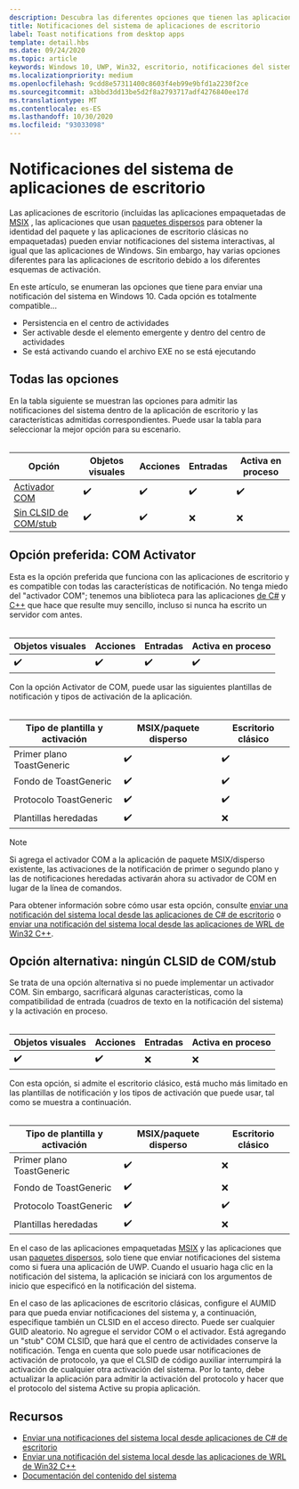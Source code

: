 ```yaml
---
description: Descubra las diferentes opciones que tienen las aplicaciones de escritorio para enviar notificaciones del sistema
title: Notificaciones del sistema de aplicaciones de escritorio
label: Toast notifications from desktop apps
template: detail.hbs
ms.date: 09/24/2020
ms.topic: article
keywords: Windows 10, UWP, Win32, escritorio, notificaciones del sistema, puente de escritorio, msix, paquete disperso, opciones para enviar notificaciones del sistema, servidor com, activador com, com, com falsificado, sin com, sin com, enviar notificaciones de envío
ms.localizationpriority: medium
ms.openlocfilehash: 9cdd8e57311400c8603f4eb99e9bfd1a2230f2ce
ms.sourcegitcommit: a3bbd3dd13be5d2f8a2793717adf4276840ee17d
ms.translationtype: MT
ms.contentlocale: es-ES
ms.lasthandoff: 10/30/2020
ms.locfileid: "93033098"
---
```

# <a name="toast-notifications-from-desktop-apps"></a>Notificaciones del sistema de aplicaciones de escritorio

Las aplicaciones de escritorio (incluidas las aplicaciones empaquetadas de [MSIX](/windows/msix/desktop/source-code-overview) , las aplicaciones que usan [paquetes dispersos](/windows/apps/desktop/modernize/grant-identity-to-nonpackaged-apps) para obtener la identidad del paquete y las aplicaciones de escritorio clásicas no empaquetadas) pueden enviar notificaciones del sistema interactivas, al igual que las aplicaciones de Windows. Sin embargo, hay varias opciones diferentes para las aplicaciones de escritorio debido a los diferentes esquemas de activación.

En este artículo, se enumeran las opciones que tiene para enviar una notificación del sistema en Windows 10. Cada opción es totalmente compatible...

* Persistencia en el centro de actividades
* Ser activable desde el elemento emergente y dentro del centro de actividades
* Se está activando cuando el archivo EXE no se está ejecutando

## <a name="all-options"></a>Todas las opciones

En la tabla siguiente se muestran las opciones para admitir las notificaciones del sistema dentro de la aplicación de escritorio y las características admitidas correspondientes. Puede usar la tabla para seleccionar la mejor opción para su escenario.<br/><br/>

| Opción | Objetos visuales | Acciones | Entradas | Activa en proceso |
| -- | -- | -- | -- | -- |
| [Activador COM](#preferred-option---com-activator) | ✔️ | ✔️ | ✔️ | ✔️ |
| [Sin CLSID de COM/stub](#alternative-option---no-com--stub-clsid) | ✔️ | ✔️ | ❌ | ❌ |


## <a name="preferred-option---com-activator"></a>Opción preferida: COM Activator

Esta es la opción preferida que funciona con las aplicaciones de escritorio y es compatible con todas las características de notificación. No tenga miedo del "activador COM"; tenemos una biblioteca para las aplicaciones [de C#](send-local-toast-desktop.md) y [C++](send-local-toast-desktop-cpp-wrl.md) que hace que resulte muy sencillo, incluso si nunca ha escrito un servidor com antes.<br/><br/>

| Objetos visuales | Acciones | Entradas | Activa en proceso |
| -- | -- | -- | -- |
| ✔️ | ✔️ | ✔️ | ✔️ |

Con la opción Activator de COM, puede usar las siguientes plantillas de notificación y tipos de activación de la aplicación.<br/><br/>

| Tipo de plantilla y activación | MSIX/paquete disperso | Escritorio clásico |
| -- | -- | -- |
| Primer plano ToastGeneric | ✔️ | ✔️ |
| Fondo de ToastGeneric | ✔️ | ✔️ |
| Protocolo ToastGeneric | ✔️ | ✔️ |
| Plantillas heredadas | ✔️ | ❌ |

> [!NOTE]
> Si agrega el activador COM a la aplicación de paquete MSIX/disperso existente, las activaciones de la notificación de primer o segundo plano y las de notificaciones heredadas activarán ahora su activador de COM en lugar de la línea de comandos.

Para obtener información sobre cómo usar esta opción, consulte [enviar una notificación del sistema local desde las aplicaciones de C# de escritorio](send-local-toast-desktop.md) o [enviar una notificación del sistema local desde las aplicaciones de WRL de Win32 C++](send-local-toast-desktop-cpp-wrl.md).


## <a name="alternative-option---no-com--stub-clsid"></a>Opción alternativa: ningún CLSID de COM/stub

Se trata de una opción alternativa si no puede implementar un activador COM. Sin embargo, sacrificará algunas características, como la compatibilidad de entrada (cuadros de texto en la notificación del sistema) y la activación en proceso.<br/><br/>

| Objetos visuales | Acciones | Entradas | Activa en proceso |
| -- | -- | -- | -- |
| ✔️ | ✔️ | ❌ | ❌ |

Con esta opción, si admite el escritorio clásico, está mucho más limitado en las plantillas de notificación y los tipos de activación que puede usar, tal como se muestra a continuación.<br/><br/>

| Tipo de plantilla y activación | MSIX/paquete disperso | Escritorio clásico |
| -- | -- | -- |
| Primer plano ToastGeneric | ✔️ | ❌ |
| Fondo de ToastGeneric | ✔️ | ❌ |
| Protocolo ToastGeneric | ✔️ | ✔️ |
| Plantillas heredadas | ✔️ | ❌ |

En el caso de las aplicaciones empaquetadas [MSIX](/windows/msix/desktop/source-code-overview) y las aplicaciones que usan [paquetes dispersos](/windows/apps/desktop/modernize/grant-identity-to-nonpackaged-apps), solo tiene que enviar notificaciones del sistema como si fuera una aplicación de UWP. Cuando el usuario haga clic en la notificación del sistema, la aplicación se iniciará con los argumentos de inicio que especificó en la notificación del sistema.

En el caso de las aplicaciones de escritorio clásicas, configure el AUMID para que pueda enviar notificaciones del sistema y, a continuación, especifique también un CLSID en el acceso directo. Puede ser cualquier GUID aleatorio. No agregue el servidor COM o el activador. Está agregando un "stub" COM CLSID, que hará que el centro de actividades conserve la notificación. Tenga en cuenta que solo puede usar notificaciones de activación de protocolo, ya que el CLSID de código auxiliar interrumpirá la activación de cualquier otra activación del sistema. Por lo tanto, debe actualizar la aplicación para admitir la activación del protocolo y hacer que el protocolo del sistema Active su propia aplicación.


## <a name="resources"></a>Recursos

* [Enviar una notificaciones del sistema local desde aplicaciones de C# de escritorio](send-local-toast-desktop.md)
* [Enviar una notificación del sistema local desde las aplicaciones de WRL de Win32 C++](send-local-toast-desktop-cpp-wrl.md)
* [Documentación del contenido del sistema](adaptive-interactive-toasts.md)
